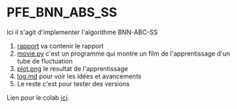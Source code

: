 # PFE_BNN_ABS_SS

Ici il s'agit d'implementer l'algorithme BNN-ABC-SS

1. [rapport](https://github.com/Davidson-Lova/PFE_BNN_ABS_SS/tree/master/Rapport) va contenir le rapport
2. [movie.py](https://github.com/Davidson-Lova/PFE_BNN_ABS_SS/blob/master/movie.py) c'est un programme qui montre un film de l'apprentissage d'un tube de fluctuation
3. [plot.png](https://github.com/Davidson-Lova/PFE_BNN_ABS_SS/blob/master/plot.png) le resultat de l'apprentissage
4. [log.md](https://github.com/Davidson-Lova/PFE_BNN_ABS_SS/blob/master/log.md) pour voir les idées et avancements
5. Le reste c'est pour tester des versions

Lien pour le colab [ici](https://colab.research.google.com/drive/1qhNEKAQfYp5EqzOJBPvDkvF_a3yGH3w-?usp=sharing).
